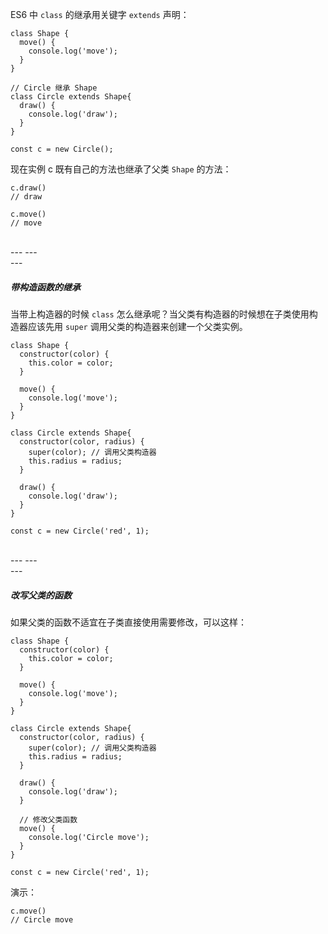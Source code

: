 ES6 中 ``class`` 的继承用关键字 ``extends`` 声明：

```
class Shape {
  move() {
    console.log('move');
  }
}

// Circle 继承 Shape
class Circle extends Shape{
  draw() {
    console.log('draw');
  }
}

const c = new Circle();
```

现在实例 c 既有自己的方法也继承了父类 ``Shape`` 的方法：
```
c.draw()
// draw

c.move()
// move
```

<br>
---
---
<br>
---

##### 带构造函数的继承

当带上构造器的时候 ``class`` 怎么继承呢？当父类有构造器的时候想在子类使用构造器应该先用 ``super`` 调用父类的构造器来创建一个父类实例。

```
class Shape {
  constructor(color) {
    this.color = color;
  }

  move() {
    console.log('move');
  }
}

class Circle extends Shape{
  constructor(color, radius) {
    super(color); // 调用父类构造器
    this.radius = radius;
  }

  draw() {
    console.log('draw');
  }
}

const c = new Circle('red', 1);
```

<br>
---
---
<br>
---

##### 改写父类的函数

如果父类的函数不适宜在子类直接使用需要修改，可以这样：

```
class Shape {
  constructor(color) {
    this.color = color;
  }

  move() {
    console.log('move');
  }
}

class Circle extends Shape{
  constructor(color, radius) {
    super(color); // 调用父类构造器
    this.radius = radius;
  }

  draw() {
    console.log('draw');
  }

  // 修改父类函数
  move() {
    console.log('Circle move');
  }
}

const c = new Circle('red', 1);
```

演示：
```
c.move()
// Circle move
```

